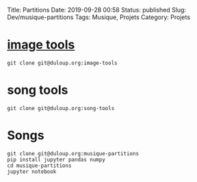 Title: Partitions
Date: 2019-09-28 00:58
Status: published
Slug: Dev/musique-partitions
Tags: Musique, Projets
Category: Projets

# [image tools]()

	git clone git@duloup.org:image-tools

# song tools

	git clone git@duloup.org:song-tools

# Songs

	git clone git@duloup.org:musique-partitions
	pip install jupyter pandas numpy
	cd musique-partitions
	jupyter notebook
